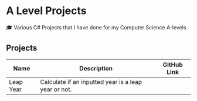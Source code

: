 # A Level Projects
🎓 Various C# Projects that I have done for my Computer Science A-levels.

## Projects

| Name | Description | GitHub Link |
| ---- | ----------- | ----------- |
| Leap Year | Calculate if an inputted year is a leap year or not. | |